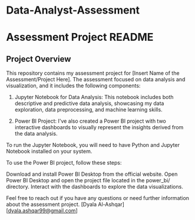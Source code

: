 # Data-Analyst-Assessment
# Assessment Project README

## Project Overview

This repository contains my assessment project for [Insert Name of the Assessment/Project Here]. The assessment focused on data analysis and visualization, and it includes the following components:

1. Jupyter Notebook for Data Analysis: This notebook includes both descriptive and predictive data analysis, showcasing my data exploration, data preprocessing, and machine learning skills.

2. Power BI Project: I've also created a Power BI project with two interactive dashboards to visually represent the insights derived from the data analysis.

To run the Jupyter Notebook, you will need to have Python and Jupyter Notebook installed on your system. 

To use the Power BI project, follow these steps:

Download and install Power BI Desktop from the official website.
Open Power BI Desktop and open the project file located in the power_bi/ directory.
Interact with the dashboards to explore the data visualizations.

Feel free to reach out if you have any questions or need further information about the assessment project.
[Dyala Al-Ashqar]
[dyala.ashqar99@gmail.com]
